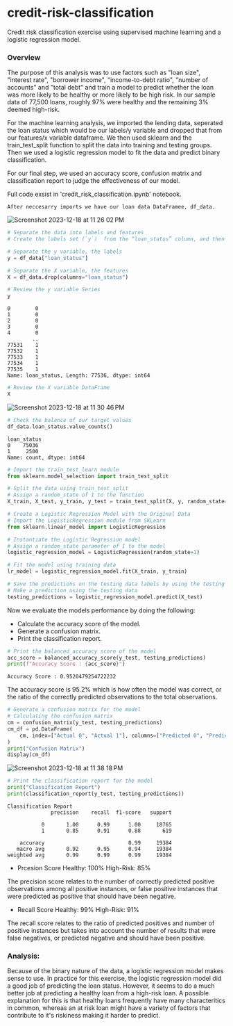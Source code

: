 # credit-risk-classification
Credit risk classification exercise using supervised machine learning and a logistic regression model.


### Overview
The purpose of this analysis was to use factors such as "loan size", "interest rate", "borrower income", "income-to-debt ratio", "number of accounts" and "total debt" and train a model to predict whether the loan was more likely to be healthy or more likely to be high risk. In our sample data of 77,500 loans, roughly 97% were healthy and the remaining 3% deemed high-risk.

For the machine learning analysis, we imported the lending data, seperated the loan status which would be our labels/y variable and dropped that from our features/x variable dataframe. We then used sklearn and the train_test_split function to split the data into training and testing groups. Then we used a logistic regression model to fit the data and predict binary classification.

For our final step, we used an accuracy score, confusion matrix and classification report to judge the effectiveness of our model.

Full code exsist in 'credit_risk_classification.ipynb' notebook.

```
After neccesarry imports we have our loan data DataFramee, df_data.
```
![Screenshot 2023-12-18 at 11 26 02 PM](https://github.com/samuelhfish/credit-risk-classification/assets/125224990/d0d73fae-6c61-467e-ada0-a0b6cfe87a22)

```python
# Separate the data into labels and features
# Create the labels set (`y`)  from the “loan_status” column, and then create the features (`X`) DataFrame from the remaining columns.

# Separate the y variable, the labels
y = df_data["loan_status"]

# Separate the X variable, the features
X = df_data.drop(columns="loan_status")
```
```python
# Review the y variable Series
y
```
```
0        0
1        0
2        0
3        0
4        0
        ..
77531    1
77532    1
77533    1
77534    1
77535    1
Name: loan_status, Length: 77536, dtype: int64
```
```python
# Review the X variable DataFrame
X
```
![Screenshot 2023-12-18 at 11 30 46 PM](https://github.com/samuelhfish/credit-risk-classification/assets/125224990/08b6a3f5-36be-4feb-bc7a-45a593d64ee2)
```python
# Check the balance of our target values
df_data.loan_status.value_counts()
```
```
loan_status
0    75036
1     2500
Name: count, dtype: int64
```

```python
# Import the train_test_learn module
from sklearn.model_selection import train_test_split

# Split the data using train_test_split
# Assign a random_state of 1 to the function
X_train, X_test, y_train, y_test = train_test_split(X, y, random_state=1)
```
```python
# Create a Logistic Regression Model with the Original Data
# Import the LogisticRegression module from SKLearn
from sklearn.linear_model import LogisticRegression

# Instantiate the Logistic Regression model
# Assign a random_state parameter of 1 to the model
logistic_regression_model = LogisticRegression(random_state=1)

# Fit the model using training data
lr_model = logistic_regression_model.fit(X_train, y_train)
```
```python
# Save the predictions on the testing data labels by using the testing feature data (`X_test`) and the fitted model.
# Make a prediction using the testing data
testing_predictions = logistic_regression_model.predict(X_test)
```
Now we evaluate the models performance by doing the following:
 - Calculate the accuracy score of the model.
 - Generate a confusion matrix.
 - Print the classification report.

```python
# Print the balanced_accuracy score of the model
acc_score = balanced_accuracy_score(y_test, testing_predictions)
print(f"Accuracy Score : {acc_score}")
```
```
Accuracy Score : 0.9520479254722232
```
The accuracy score is 95.2% which is how often the model was correct, or the ratio of the correctly predicted observations to the total observations.
```python
# Generate a confusion matrix for the model
# Calculating the confusion matrix
cm = confusion_matrix(y_test, testing_predictions)
cm_df = pd.DataFrame(
    cm, index=["Actual 0", "Actual 1"], columns=["Predicted 0", "Predicted 1"]
)
print("Confusion Matrix")
display(cm_df)
```
![Screenshot 2023-12-18 at 11 38 18 PM](https://github.com/samuelhfish/credit-risk-classification/assets/125224990/d24dbb1b-92ac-4518-92cc-fcb5f2fbee02)

```python
# Print the classification report for the model
print("Classification Report")
print(classification_report(y_test, testing_predictions))
```
```
Classification Report
              precision    recall  f1-score   support

           0       1.00      0.99      1.00     18765
           1       0.85      0.91      0.88       619

    accuracy                           0.99     19384
   macro avg       0.92      0.95      0.94     19384
weighted avg       0.99      0.99      0.99     19384
```

- Prcesion Score
Healthy: 100%
High-Risk: 85%

The precision score relates to the number of correctly predicted positive observations among all positive instances, or false positive instances that were predicted as positive that should have been negative.


- Recall Score
Healthy: 99%
High-Risk: 91%

The recall score relates to the ratio of predicted positives and number of positive instances but takes into account the number of results that were false negatives, or predicted negative and should have been positive.

### Analysis:

Because of the binary nature of the data, a logistic regression model makes sense to use. In practice for this exercise, the logistic regression model did a good job of predicting the loan status. However, it seems to do a much better job at predicting a healthy loan from a high-risk loan. A possible explanation for this is that healthy loans frequently have many characteritics in common, whereas an at risk loan might have a variety of factors that contribute to it's riskiness making it harder to predict.